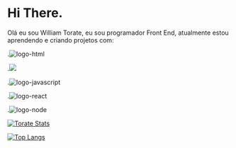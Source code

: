 # Hi There.

Olá eu sou William Torate, eu sou programador Front End, atualmente estou aprendendo e criando projetos com:

.<img src="https://img.shields.io/badge/HTML-239120?style=for-the-badge&logo=html5&logoColor=white" alt="logo-html" />

.<img src="https://img.shields.io/badge/CSS3-1572B6?style=for-the-badge&logo=css3&logoColor=white" alto="logo-css" />

.<img src="https://img.shields.io/badge/JavaScript-323330?style=for-the-badge&logo=javascript&logoColor=F7DF1E" alt="logo-javascript"/>

.<img src="https://img.shields.io/badge/React-20232A?style=for-the-badge&logo=react&logoColor=61DAFB" alt="logo-react"/>

.<img src="https://img.shields.io/badge/Node.js-43853D?style=for-the-badge&logo=node.js&logoColor=white" alt="logo-node"/>

[![Torate Stats](https://github-readme-stats.vercel.app/api?username=willber2010)](https://github.com/anuraghazra/github-readme-stats)

[![Top Langs](https://github-readme-stats.vercel.app/api/top-langs/?username=willber2010)](https://github.com/anuraghazra/github-readme-stats)
